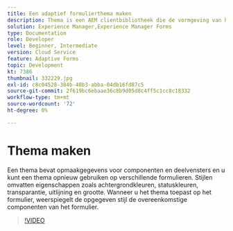 ```yaml
---
title: Een adaptief formulierthema maken
description: Thema is een AEM clientbibliotheek die de vormgeving van het aangepaste formulier definieert.
solution: Experience Manager,Experience Manager Forms
type: Documentation
role: Developer
level: Beginner, Intermediate
version: Cloud Service
feature: Adaptive Forms
topic: Development
kt: 7386
thumbnail: 332229.jpg
exl-id: c8c04528-384b-48b3-abba-04db16fd87c5
source-git-commit: 2f619bc6ebaae36c8b9d05d8c4ff5c1cc8c18332
workflow-type: tm+mt
source-wordcount: '72'
ht-degree: 0%

---
```


# Thema maken

Een thema bevat opmaakgegevens voor componenten en deelvensters en u kunt een thema opnieuw gebruiken op verschillende formulieren. Stijlen omvatten eigenschappen zoals achtergrondkleuren, statuskleuren, transparantie, uitlijning en grootte. Wanneer u het thema toepast op het formulier, weerspiegelt de opgegeven stijl de overeenkomstige componenten van het formulier.

>[!VIDEO](https://video.tv.adobe.com/v/332229?quality=12&learn=on)
